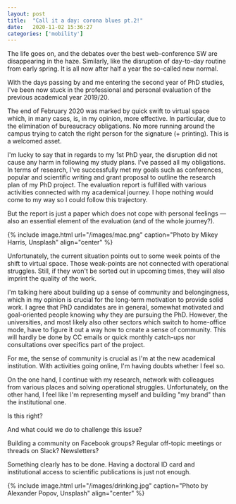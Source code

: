 ```yaml
---
layout: post
title:  "Call it a day: corona blues pt.2!"
date:   2020-11-02 15:36:27
categories: ['mobility']
---
```

The life goes on, and the debates over the best web-conference SW are disappearing in the haze. Similarly, like the disruption of day-to-day routine from early spring. It is all now after half a year the so-called new normal.

With the days passing by and me entering the second year of PhD studies, I've been now stuck in the professional and personal evaluation of the previous academical year 2019/20.

The end of February 2020 was marked by quick swift to virtual space which, in many cases, is, in my opinion, more effective. In particular, due to the elimination of bureaucracy obligations. No more running around the campus trying to catch the right person for the signature (+ printing). This is a welcomed asset.

I'm lucky to say that in regards to my 1st PhD year, the disruption did not cause any harm in following my study plans. I've passed all my obligations. In terms of research, I've successfully met my goals such as conferences, popular and scientific writing and grant proposal to outline the research plan of my PhD project. The evaluation report is fulfilled with various activities connected with my academical journey. I hope nothing would come to my way so I could follow this trajectory.

But the report is just a paper which does not cope with personal feelings — also an essential element of the evaluation (and of the whole journey?). 

{% include image.html url="/images/mac.png" caption="Photo by Mikey Harris, Unsplash" align="center" %}

Unfortunately, the current situation points out to some week points of the shift to virtual space. Those weak-points are not connected with operational struggles. Still, if they won't be sorted out in upcoming times, they will also imprint the quality of the work.

I'm talking here about building up a sense of community and belongingness, which in my opinion is crucial for the long-term motivation to provide solid work. I agree that PhD candidates are in general, somewhat motivated and goal-oriented people knowing why they are pursuing the PhD. However, the universities, and most likely also other sectors which switch to home-office mode, have to figure it out a way how to create a sense of community. This will hardly be done by CC emails or quick monthly catch-ups nor consultations over specifics part of the project.

For me, the sense of community is crucial as I'm at the new academical institution. With activities going online, I'm having doubts whether I feel so.

On the one hand, I continue with my research, network with colleagues from various places and solving operational struggles. Unfortunately, on the other hand, I feel like I'm representing myself and building "my brand" than the institutional one.

Is this right? 

And what could we do to challenge this issue?

Building a community on Facebook groups? Regular off-topic meetings or threads on Slack? Newsletters?

Something clearly has to be done. Having a doctoral ID card and institutional access to scientific publications is just not enough. 





{% include image.html url="/images/drinking.jpg" caption="Photo by Alexander Popov, Unsplash" align="center" %}
